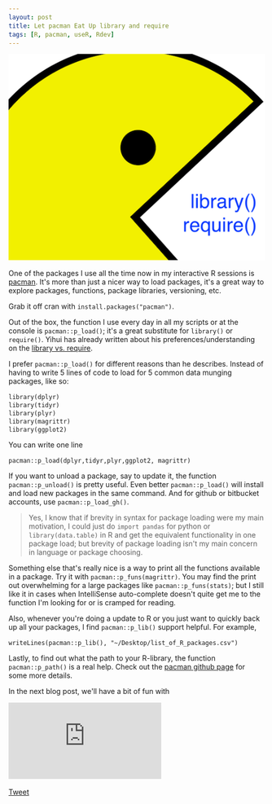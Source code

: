 ```yaml
---
layout: post
title: Let pacman Eat Up library and require
tags: [R, pacman, useR, Rdev]
---
```


![](/images/2000px-Pac_Man-edit.png)

One of the packages I use all the time now in my interactive R sessions is [pacman](https://cran.r-project.org/web/packages/pacman/index.html). It's more than just a nicer way to load packages, it's a great way to explore packages, functions, package libraries, versioning, etc. 

Grab it off cran with `install.packages("pacman")`.

Out of the box, the function I use every day in all my scripts or at the console is `pacman::p_load()`; it's a great substitute for `library()` or `require()`. Yihui has already written about his preferences/understanding on the [library vs. require](http://yihui.name/en/2014/07/library-vs-require/).

I prefer `pacman::p_load()` for different reasons than he describes. Instead of having to write 5 lines of code to load for 5 common data munging packages, like so: 

    library(dplyr)
    library(tidyr)
    library(plyr) 
    library(magrittr)
    library(ggplot2)
    
You can write one line 

	pacman::p_load(dplyr,tidyr,plyr,ggplot2, magrittr)

If you want to unload a package, say to update it, the function `pacman::p_unload()` is pretty useful. Even better `pacman::p_load()` will install and load new packages in the same command. And for github or bitbucket accounts, use `pacman::p_load_gh()`. 

 > Yes, I know that if brevity in syntax for package loading were my main motivation, I could just do `import pandas` for python or `library(data.table)` in R and get the equivalent functionality in one package load; but brevity of package loading isn't my main concern in language or package choosing. 
    
Something else that's really nice is a way to print all the functions available in a package. Try it with `pacman::p_funs(magrittr)`. You may find the print out overwhelming for a large packages like `pacman::p_funs(stats)`; but I still like it in cases when IntelliSense auto-complete doesn't quite get me to the function I'm looking for or is cramped for reading.

Also, whenever you're doing a update to R or you just want to quickly back up all your packages, I find `pacman::p_lib()` support helpful. For example,

    writeLines(pacman::p_lib(), "~/Desktop/list_of_R_packages.csv")


Lastly, to find out what the path to your R-library, the function `pacman::p_path()` is a real help. Check out the [pacman github page](https://github.com/trinker/pacman) for some more details.

In the next blog post, we'll have a bit of fun with 

![](http://fontmeme.com/freefonts/img.php?f=102&s=55&t=R-PKG%20%0Aeaster%20eggs&c=d03e19)

<script>!function(d,s,id){var js,fjs=d.getElementsByTagName(s)[0],p=/^http:/.test(d.location)?'http':'https';if(!d.getElementById(id)){js=d.createElement(s);js.id=id;js.src=p+'://platform.twitter.com/widgets.js';fjs.parentNode.insertBefore(js,fjs);}}(document, 'script', 'twitter-wjs');</script> <a href="https://twitter.com/share" class="twitter-share-button" data-via="data_steve" data-size="large" data-hashtags="rstats,datascience" data-dnt="true">Tweet</a>
